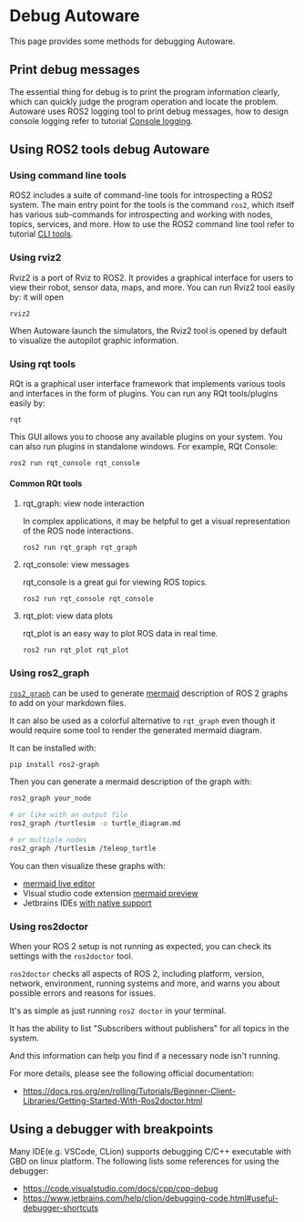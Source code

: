 # Debug Autoware

This page provides some methods for debugging Autoware.

## Print debug messages

The essential thing for debug is to print the program information clearly, which can quickly judge the program operation and locate the problem. Autoware uses ROS2 logging tool to print debug messages, how to design console logging refer to tutorial [Console logging](../contributing/coding-guidelines/ros-nodes/console-logging.md).

## Using ROS2 tools debug Autoware

### Using command line tools

ROS2 includes a suite of command-line tools for introspecting a ROS2 system. The main entry point for the tools is the command `ros2`, which itself has various sub-commands for introspecting and working with nodes, topics, services, and more. How to use the ROS2 command line tool refer to tutorial [CLI tools](http://docs.ros.org/en/galactic/Tutorials/Beginner-CLI-Tools.html).

### Using rviz2

Rviz2 is a port of Rviz to ROS2. It provides a graphical interface for users to view their robot, sensor data, maps, and more. You can run Rviz2 tool easily by:
it will open

```console
rviz2
```

When Autoware launch the simulators, the Rviz2 tool is opened by default to visualize the autopilot graphic information.

### Using rqt tools

RQt is a graphical user interface framework that implements various tools and interfaces in the form of plugins. You can run any RQt tools/plugins easily by:

```console
rqt
```

This GUI allows you to choose any available plugins on your system. You can also run plugins in standalone windows. For example, RQt Console:

```console
ros2 run rqt_console rqt_console
```

#### Common RQt tools

1. rqt_graph: view node interaction

   In complex applications, it may be helpful to get a visual representation of the ROS node interactions.

   ```console
   ros2 run rqt_graph rqt_graph
   ```

2. rqt_console: view messages

   rqt_console is a great gui for viewing ROS topics.

   ```console
   ros2 run rqt_console rqt_console
   ```

3. rqt_plot: view data plots

   rqt_plot is an easy way to plot ROS data in real time.

   ```console
   ros2 run rqt_plot rqt_plot
   ```

### Using ros2_graph

[`ros2_graph`](https://github.com/kiwicampus/ros2_graph) can be used to generate [mermaid](https://mermaid.js.org/#/) description of ROS 2 graphs to add on your markdown files.

It can also be used as a colorful alternative to `rqt_graph` even though it would require some tool to render the generated mermaid diagram.

It can be installed with:

```bash
pip install ros2-graph
```

Then you can generate a mermaid description of the graph with:

```bash
ros2_graph your_node

# or like with an output file
ros2_graph /turtlesim -o turtle_diagram.md

# or multiple nodes
ros2_graph /turtlesim /teleop_turtle
```

You can then visualize these graphs with:

- [mermaid live editor](https://mermaid-js.github.io/mermaid-live-editor/)
- Visual studio code extension [mermaid preview](https://marketplace.visualstudio.com/items?itemName=vstirbu.vscode-mermaid-preview)
- Jetbrains IDEs [with native support](https://www.jetbrains.com/go/guide/tips/mermaid-js-support-in-markdown/)

### Using ros2doctor

When your ROS 2 setup is not running as expected, you can check its settings with the `ros2doctor` tool.

`ros2doctor` checks all aspects of ROS 2, including platform, version, network, environment, running systems and more, and warns you about possible errors and reasons for issues.

It's as simple as just running `ros2 doctor` in your terminal.

It has the ability to list "Subscribers without publishers" for all topics in the system.

And this information can help you find if a necessary node isn't running.

For more details, please see the following official documentation:

- <https://docs.ros.org/en/rolling/Tutorials/Beginner-Client-Libraries/Getting-Started-With-Ros2doctor.html>

## Using a debugger with breakpoints

Many IDE(e.g. VSCode, CLion) supports debugging C/C++ executable with GBD on linux platform. The following lists some references for using the debugger:

- <https://code.visualstudio.com/docs/cpp/cpp-debug>
- <https://www.jetbrains.com/help/clion/debugging-code.html#useful-debugger-shortcuts>
